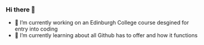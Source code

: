 ### Hi there 👋
- 🔭 I’m currently working on an Edinburgh College course desgined for entry into coding
- 🌱 I’m currently learning about all Github has to offer and how it functions
<!--
**Mattyford123/Mattyford123** is a ✨ _special_ ✨ repository because its `README.md` (this file) appears on your GitHub profile.

Here are some ideas to get you started:

- 🔭 I’m currently working on an Edinburgh College course desgined for entry into coding
- 🌱 I’m currently learning about all Github has to offer and how it functions
- 👯 I’m looking to collaborate on ...
- 🤔 I’m looking for help with ...
- 💬 Ask me about ...
- 📫 How to reach me: ...
- 😄 Pronouns: ...
- ⚡ Fun fact: ...
-->
